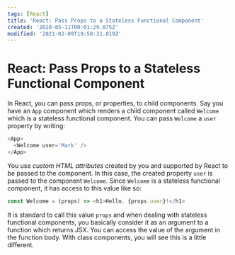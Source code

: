 ```yaml
---
tags: [React]
title: 'React: Pass Props to a Stateless Functional Component'
created: '2020-05-11T00:01:29.075Z'
modified: '2021-02-09T19:58:31.819Z'
---
```


React: Pass Props to a Stateless Functional Component
=====================================================

In React, you can pass props, or properties, to child components. Say you have an ```App``` component which renders a child component called ```Welcome``` which is a stateless functional component. You can pass ```Welcome``` a ```user``` property by writing:
``` javascript
<App>
  <Welcome user='Mark' />
</App>
```
You use *custom HTML attributes* created by you and supported by React to be passed to the component. In this case, the created property ```user``` is passed to the component ```Welcome```. Since ```Welcome``` is a stateless functional component, it has access to this value like so:
``` javascript
const Welcome = (props) => <h1>Hello, {props.user}!</h1>
```
It is standard to call this value ```props``` and when dealing with stateless functional components, you basically consider it as an argument to a function which returns JSX. You can access the value of the argument in the function body. With class components, you will see this is a little different.

